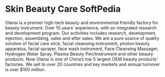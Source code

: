 # Skin Beauty Care SoftPedia

Olansi is a premier high-tech beauty and environmental friendly factory for beauty instrument. Over 10 years’ experience, with an integrated research and development program. Our activities includes research, development, injection, assembling, sales and after sales. We are a pure source of quality solution of facial care stick, facial cleansing instrument, photon beauty apparatus, facial sprayer, face wash instrument, Face Cleansing Massager, Hydrogen Water Spray, Plasma Beauty Pen/Instrument and other beauty products. Now Olansi is one of China’s top 5 largest OEM beauty products’ factories. We sell to over 20 countries and key markets and annual turnover is over $100 million.

